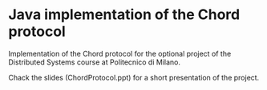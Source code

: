 # Java implementation of the Chord protocol
Implementation of the Chord protocol for the optional project of the Distributed Systems course at Politecnico di Milano.

Chack the slides (ChordProtocol.ppt) for a short presentation of the project.
